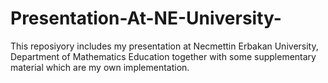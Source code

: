 # Presentation-At-NE-University-
This reposiyory includes my presentation at Necmettin Erbakan University, Department of Mathematics Education together with some supplementary material which are my own implementation.
